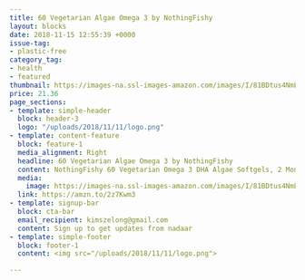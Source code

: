 ```yaml
---
title: 60 Vegetarian Algae Omega 3 by NothingFishy 
layout: blocks
date: 2018-11-15 12:55:39 +0000
issue-tag:
- plastic-free
category_tag:
- health
- featured
thumbnail: https://images-na.ssl-images-amazon.com/images/I/81BDtus4NmL._SL1500_.jpg
price: 21.36
page_sections:
- template: simple-header
  block: header-3
  logo: "/uploads/2018/11/11/logo.png"
- template: content-feature
  block: feature-1
  media_alignment: Right
  headline: 60 Vegetarian Algae Omega 3 by NothingFishy 
  content: NothingFishy 60 Vegetarian Omega 3 DHA Algae Softgels, 2 Month Supply, Vegan-Friendly, Non-GMO, No Fish Oils, Free From Mercury & Heavy Metals, 100% Sustainable Packaging
  media:
    image: https://images-na.ssl-images-amazon.com/images/I/81BDtus4NmL._SL1500_.jpg
  link: https://amzn.to/2z7Kwm3
- template: signup-bar
  block: cta-bar
  email_recipient: kimszelong@gmail.com
  content: Sign up to get updates from nadaar
- template: simple-footer
  block: footer-1
  content: <img src="/uploads/2018/11/11/logo.png">

---
```

